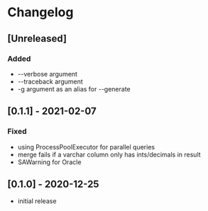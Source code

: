 # Changelog

## [Unreleased]

### Added

- --verbose argument
- --traceback argument
- -g argument as an alias for --generate

## [0.1.1] - 2021-02-07

### Fixed

- using ProcessPoolExecutor for parallel queries
- merge fails if a varchar column only has ints/decimals in result
- SAWarning for Oracle

## [0.1.0] - 2020-12-25

- initial release
